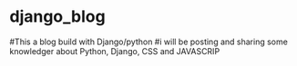 # django_blog
#This a blog build with Django/python
#i will be posting and sharing some knowledger about Python, Django, CSS and JAVASCRIP
